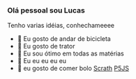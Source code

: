 ### Olá pessoal sou Lucas

Tenho varias idéias, conhechameeee

- 🔭 Eu gosto de andar de bicicleta 
- 🌱 Eu gosto de trator
- 👯 Eu sou ótimo em todas as matérias
- 🤔 Eu eu eu eu eu
- 💬 eu gosto de comer bolo
[Scrath](https://www.google.com/search?q=scrath&oq=scrath&aqs=chrome..69i57.5752j0j1&sourceid=chrome&ie=UTF-8)
[P5JS](https://www.google.com/search?q=scrath&oq=scrath&aqs=chrome..69i57.5752j0j1&sourceid=chrome&ie=UTF-8)

